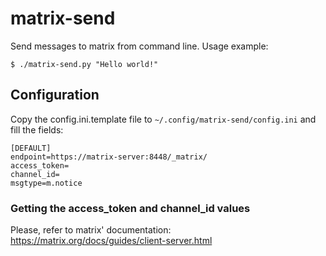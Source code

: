 # matrix-send

Send messages to matrix from command line. Usage example:

```
$ ./matrix-send.py "Hello world!"
```

## Configuration

Copy the config.ini.template file to ```~/.config/matrix-send/config.ini``` and fill the fields:

```
[DEFAULT]
endpoint=https://matrix-server:8448/_matrix/
access_token=
channel_id=
msgtype=m.notice
```

### Getting the access_token and channel_id values

Please, refer to matrix' documentation:
https://matrix.org/docs/guides/client-server.html

